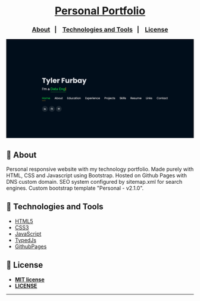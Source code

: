 <h1 align="center"><a href="https://lucas-angelo.github.io/portfolio" target="_blank">Personal Portfolio</a></h1>

<h3 align="center">
    <p align="center">
      <a href="#-about">About</a>&nbsp;&nbsp;&nbsp;|&nbsp;&nbsp;&nbsp;
      <a href="#-technologies-and-tools">Technologies and Tools</a>&nbsp;&nbsp;&nbsp;|&nbsp;&nbsp;&nbsp;
      <a href="#-license">License</a>
  </p>
</h3>

<p align="center">
  <a href="https://github.com/tfurbs/portfolio">
    <img src="./website/img/index_screenshot.png">
  </a>
</p>

## 🔖 About

Personal responsive website with my technology portfolio. Made purely with HTML, CSS and Javascript using Bootstrap. Hosted on Github Pages with DNS custom domain. SEO system configured by sitemap.xml for search engines. Custom bootstrap template "Personal - v2.1.0".

## 🚀 Technologies and Tools

* [HTML5](https://developer.mozilla.org/en-US/docs/Glossary/HTML5)
* [CSS3](https://developer.mozilla.org/en-US/docs/Web/CSS)
* [JavaScript](https://www.javascript.com/)
* [TypedJs](https://github.com/mattboldt/typed.js/)
* [GithubPages](https://pages.github.com/)

## 📝 License

- **[MIT license](http://opensource.org/licenses/mit-license.php)**
- **[LICENSE](LICENSE)**

---
